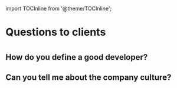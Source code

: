 import TOCInline from '@theme/TOCInline';


# Questions to clients
# <TOCInline toc={toc} />

## How do you define a good developer?

## Can you tell me about the company culture?
